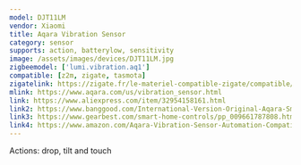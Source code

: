 ```yaml
---
model: DJT11LM
vendor: Xiaomi
title: Aqara Vibration Sensor
category: sensor
supports: action, batterylow, sensitivity 
image: /assets/images/devices/DJT11LM.jpg
zigbeemodel: ['lumi.vibration.aq1']
compatible: [z2m, zigate, tasmota]
zigatelink: https://zigate.fr/le-materiel-compatible-zigate/compatible/capteurvibration
mlink: https://www.aqara.com/us/vibration_sensor.html
link: https://www.aliexpress.com/item/32954158161.html
link2: https://www.banggood.com/International-Version-Original-Aqara-Smart-Motion-Sensor-Smart-Home-Vibration-Detection-Alarm-p-1510741.html
link3: https://www.gearbest.com/smart-home-controls/pp_009661787808.html
link4: https://www.amazon.com/Aqara-Vibration-Sensor-Automation-Compatible/dp/B07PJT939B
---
```

Actions: drop, tilt and touch

